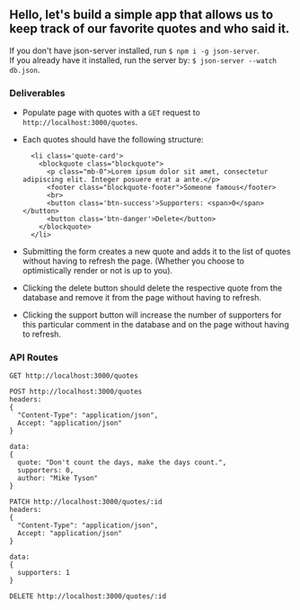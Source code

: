 ## Hello, let's build a simple app that allows us to keep track of our favorite quotes and who said it.  

If you don't have json-server installed, run `$ npm i -g json-server`.  
If you already have it installed, run the server by: `$ json-server --watch db.json`.

### Deliverables
* Populate page with quotes with a `GET` request to `http://localhost:3000/quotes`.

* Each quotes should have the following structure:
  ```
    <li class='quote-card'>
      <blockquote class="blockquote">
        <p class="mb-0">Lorem ipsum dolor sit amet, consectetur adipiscing elit. Integer posuere erat a ante.</p>
        <footer class="blockquote-footer">Someone famous</footer>
        <br>
        <button class='btn-success'>Supporters: <span>0</span></button>
        <button class='btn-danger'>Delete</button>
      </blockquote>
    </li>
  ```
* Submitting the form creates a new quote and adds it to the list of quotes without having to refresh the page. (Whether you choose to optimistically render or not is up to you).
* Clicking the delete button should delete the respective quote from the database and remove it from the page without having to refresh.
* Clicking the support button will increase the number of supporters for this particular comment in the database and on the page without having to refresh.

### API Routes

```
GET http://localhost:3000/quotes
```

```
POST http://localhost:3000/quotes
headers:
{
  "Content-Type": "application/json",
  Accept: "application/json"
}

data:
{
  quote: "Don't count the days, make the days count.",
  supporters: 0,
  author: "Mike Tyson"
}
```

```
PATCH http://localhost:3000/quotes/:id
headers:
{
  "Content-Type": "application/json",
  Accept: "application/json"
}

data:
{
  supporters: 1
}
```

```
DELETE http://localhost:3000/quotes/:id
```
